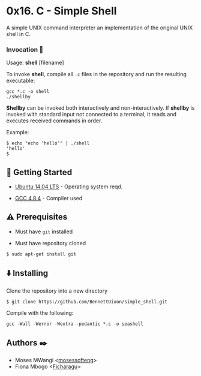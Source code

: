 # 0x16. C - Simple Shell
A simple UNIX command interpreter an implementation of the original UNIX shell in C.

### Invocation :running:

Usage: **shell** [filename]

To invoke **shell**, compile all `.c` files in the repository and run the resulting executable:

```
gcc *.c -o shell
./shellby
```

**Shellby** can be invoked both interactively and non-interactively. If **shellby** is invoked with standard input not connected to a terminal, it reads and executes received commands in order.

Example:
```
$ echo "echo 'hello'" | ./shell
'hello'
$
```

## :running: Getting Started

* [Ubuntu 14.04 LTS](http://releases.ubuntu.com/14.04/) - Operating system reqd.

* [GCC 4.8.4](https://gcc.gnu.org/gcc-4.8/) - Compiler used


## :warning: Prerequisites

* Must have `git` installed

* Must have repository cloned

```
$ sudo apt-get install git
```


## :arrow_down: Installing

Clone the repository into a new directory

```
$ git clone https://github.com/BennettDixon/simple_shell.git
```
Compile with the following:

```
gcc -Wall -Werror -Wextra -pedantic *.c -o seashell
```

## Authors :black_nib:

* Moses MWangi <[mosessofteng](https://github.com/mosessofteng)>
* Fiona Mbogo <[Ficharagu](https://github.com/Ficharagu)>






